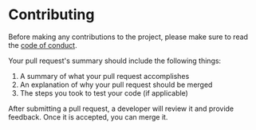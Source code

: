 # Contributing

Before making any contributions to the project, please make sure to read the [code of conduct](/CODE_OF_CONDUCT.md).

Your pull request's summary should include the following things:

1. A summary of what your pull request accomplishes
2. An explanation of why your pull request should be merged
3. The steps you took to test your code (if applicable)

After submitting a pull request, a developer will review it and provide feedback. Once it is accepted, you can merge it.
